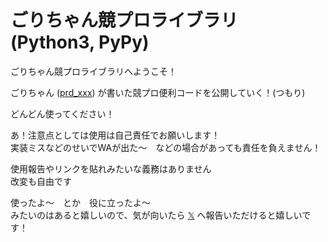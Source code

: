 # ごりちゃん競プロライブラリ (Python3, PyPy)

ごりちゃん競プロライブラリへようこそ！  

ごりちゃん ([prd_xxx](https://atcoder.jp/users/prd_xxx)) が書いた競プロ便利コードを公開していく！(つもり)  

どんどん使ってください！  

あ！注意点としては使用は自己責任でお願いします！  
実装ミスなどのせいでWAが出た〜　などの場合があっても責任を負えません！  

使用報告やリンクを貼れみたいな義務はありません  
改変も自由です  

使ったよ〜　とか　役に立ったよ〜  
みたいのはあると嬉しいので、気が向いたら [𝕏](https://x.com/prd_xxx) へ報告いただけると嬉しいです！  
